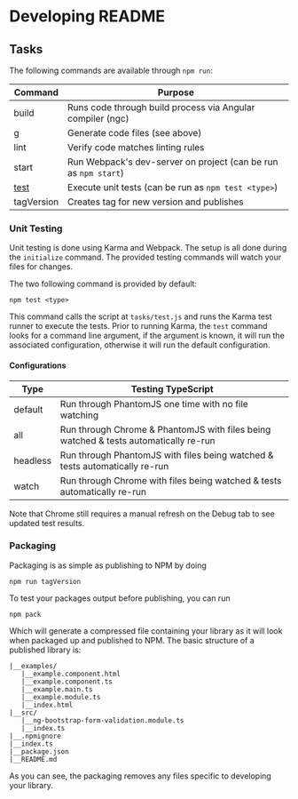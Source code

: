 # Developing README

## Tasks

The following commands are available through `npm run`:

Command     | Purpose
---         | ---
build       | Runs code through build process via Angular compiler (ngc)
g           | Generate code files (see above)
lint        | Verify code matches linting rules
start       | Run Webpack's dev-server on project (can be run as `npm start`)
[test](#unit)        | Execute unit tests (can be run as `npm test <type>`)
tagVersion  | Creates tag for new version and publishes

### <a name="unit"></a>Unit Testing

Unit testing is done using Karma and Webpack. The setup is all done during the `initialize` command.
The provided testing commands will watch your files for changes.

The two following command is provided by default:

```shell
npm test <type>
```

This command calls the script at `tasks/test.js` and runs the Karma test runner to execute the tests.
Prior to running Karma, the `test` command looks for a command line argument, if the argument is known,
it will run the associated configuration, otherwise it will run the default configuration.

#### Configurations

Type | Testing TypeScript
---     | ---
default | Run through PhantomJS one time with no file watching
all     | Run through Chrome & PhantomJS with files being watched & tests automatically re-run
headless| Run through PhantomJS with files being watched & tests automatically re-run
watch   | Run through Chrome with files being watched & tests automatically re-run

Note that Chrome still requires a manual refresh on the Debug tab to see updated test results.

### <a name="pack"></a>Packaging

Packaging is as simple as publishing to NPM by doing

```shell
npm run tagVersion
```

To test your packages output before publishing, you can run

```shell
npm pack
```

Which will generate a compressed file containing your library as it will look when packaged up and
published to NPM. The basic structure of a published library is:

```
|__examples/
   |__example.component.html
   |__example.component.ts
   |__example.main.ts
   |__example.module.ts
   |__index.html
|__src/
   |__ng-bootstrap-form-validation.module.ts
   |__index.ts
|__.npmignore
|__index.ts
|__package.json
|__README.md
```

As you can see, the packaging removes any files specific to developing your library.
